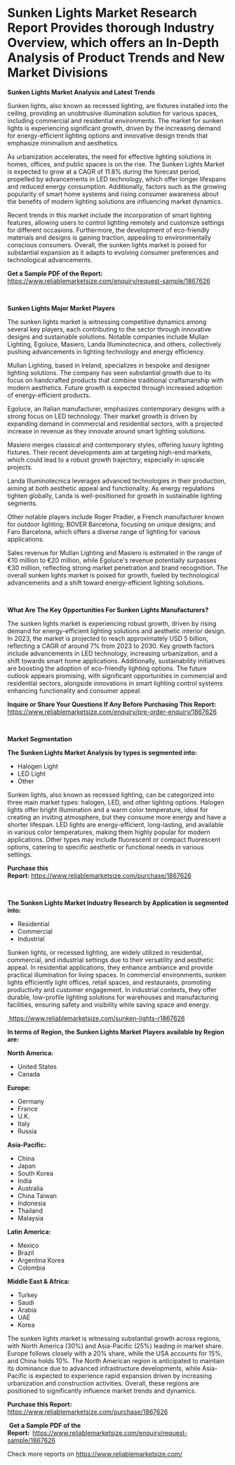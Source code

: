 <p><h1>Sunken Lights Market Research Report Provides thorough Industry Overview, which offers an In-Depth Analysis of Product Trends and New Market Divisions</h1></p><p><strong>Sunken Lights Market Analysis and Latest Trends</strong></p>
<p><p>Sunken lights, also known as recessed lighting, are fixtures installed into the ceiling, providing an unobtrusive illumination solution for various spaces, including commercial and residential environments. The market for sunken lights is experiencing significant growth, driven by the increasing demand for energy-efficient lighting options and innovative design trends that emphasize minimalism and aesthetics.</p><p>As urbanization accelerates, the need for effective lighting solutions in homes, offices, and public spaces is on the rise. The Sunken Lights Market is expected to grow at a CAGR of 11.8% during the forecast period, propelled by advancements in LED technology, which offer longer lifespans and reduced energy consumption. Additionally, factors such as the growing popularity of smart home systems and rising consumer awareness about the benefits of modern lighting solutions are influencing market dynamics.</p><p>Recent trends in this market include the incorporation of smart lighting features, allowing users to control lighting remotely and customize settings for different occasions. Furthermore, the development of eco-friendly materials and designs is gaining traction, appealing to environmentally conscious consumers. Overall, the sunken lights market is poised for substantial expansion as it adapts to evolving consumer preferences and technological advancements.</p></p>
<p><strong>Get a Sample PDF of the Report:&nbsp;</strong> <a href="https://www.reliablemarketsize.com/enquiry/request-sample/1867626?utm_campaign=3382&utm_medium=2&utm_source=Github&utm_content=ia&utm_term=04042025&utm_id=sunken-lights">https://www.reliablemarketsize.com/enquiry/request-sample/1867626</a></p>
<p>&nbsp;</p>
<p><strong>Sunken Lights Major Market Players</strong></p>
<p><p>The sunken lights market is witnessing competitive dynamics among several key players, each contributing to the sector through innovative designs and sustainable solutions. Notable companies include Mullan Lighting, Egoluce, Masiero, Landa Illuminotecnica, and others, collectively pushing advancements in lighting technology and energy efficiency.</p><p>Mullan Lighting, based in Ireland, specializes in bespoke and designer lighting solutions. The company has seen substantial growth due to its focus on handcrafted products that combine traditional craftsmanship with modern aesthetics. Future growth is expected through increased adoption of energy-efficient products.</p><p>Egoluce, an Italian manufacturer, emphasizes contemporary designs with a strong focus on LED technology. Their market growth is driven by expanding demand in commercial and residential sectors, with a projected increase in revenue as they innovate around smart lighting solutions.</p><p>Masiero merges classical and contemporary styles, offering luxury lighting fixtures. Their recent developments aim at targeting high-end markets, which could lead to a robust growth trajectory, especially in upscale projects.</p><p>Landa Illuminotecnica leverages advanced technologies in their production, aiming at both aesthetic appeal and functionality. As energy regulations tighten globally, Landa is well-positioned for growth in sustainable lighting segments.</p><p>Other notable players include Roger Pradier, a French manufacturer known for outdoor lighting; BOVER Barcelona, focusing on unique designs; and Faro Barcelona, which offers a diverse range of lighting for various applications. </p><p>Sales revenue for Mullan Lighting and Masiero is estimated in the range of €10 million to €20 million, while Egoluce's revenue potentially surpasses €30 million, reflecting strong market penetration and brand recognition. The overall sunken lights market is poised for growth, fueled by technological advancements and a shift toward energy-efficient lighting solutions.</p></p>
<p>&nbsp;</p>
<p><strong>What Are The Key Opportunities For Sunken Lights Manufacturers?</strong></p>
<p><p>The sunken lights market is experiencing robust growth, driven by rising demand for energy-efficient lighting solutions and aesthetic interior design. In 2023, the market is projected to reach approximately USD 5 billion, reflecting a CAGR of around 7% from 2023 to 2030. Key growth factors include advancements in LED technology, increasing urbanization, and a shift towards smart home applications. Additionally, sustainability initiatives are boosting the adoption of eco-friendly lighting options. The future outlook appears promising, with significant opportunities in commercial and residential sectors, alongside innovations in smart lighting control systems enhancing functionality and consumer appeal.</p></p>
<p><strong>Inquire or Share Your Questions If Any Before Purchasing This Report:</strong> <a href="https://www.reliablemarketsize.com/enquiry/pre-order-enquiry/1867626?utm_campaign=3382&utm_medium=2&utm_source=Github&utm_content=ia&utm_term=04042025&utm_id=sunken-lights">https://www.reliablemarketsize.com/enquiry/pre-order-enquiry/1867626</a></p>
<p>&nbsp;</p>
<p><strong>Market Segmentation</strong></p>
<p><strong>The Sunken Lights Market Analysis by types is segmented into:</strong></p>
<p><ul><li>Halogen Light</li><li>LED Light</li><li>Other</li></ul></p>
<p><p>Sunken lights, also known as recessed lighting, can be categorized into three main market types: halogen, LED, and other lighting options. Halogen lights offer bright illumination and a warm color temperature, ideal for creating an inviting atmosphere, but they consume more energy and have a shorter lifespan. LED lights are energy-efficient, long-lasting, and available in various color temperatures, making them highly popular for modern applications. Other types may include fluorescent or compact fluorescent options, catering to specific aesthetic or functional needs in various settings.</p></p>
<p><strong>Purchase this Report:&nbsp;</strong><a href="https://www.reliablemarketsize.com/purchase/1867626?utm_campaign=3382&utm_medium=2&utm_source=Github&utm_content=ia&utm_term=04042025&utm_id=sunken-lights">https://www.reliablemarketsize.com/purchase/1867626</a></p>
<p>&nbsp;</p>
<p><strong>The Sunken Lights Market Industry Research by Application is segmented into:</strong></p>
<p><ul><li>Residential</li><li>Commercial</li><li>Industrial</li></ul></p>
<p><p>Sunken lights, or recessed lighting, are widely utilized in residential, commercial, and industrial settings due to their versatility and aesthetic appeal. In residential applications, they enhance ambiance and provide practical illumination for living spaces. In commercial environments, sunken lights efficiently light offices, retail spaces, and restaurants, promoting productivity and customer engagement. In industrial contexts, they offer durable, low-profile lighting solutions for warehouses and manufacturing facilities, ensuring safety and visibility while saving space and energy.</p></p>
<p><a href="https://www.reliablemarketsize.com/sunken-lights-r1867626?utm_campaign=3382&utm_medium=2&utm_source=Github&utm_content=ia&utm_term=04042025&utm_id=sunken-lights">&nbsp;https://www.reliablemarketsize.com/sunken-lights-r1867626</a></p>
<p><strong>In terms of Region, the Sunken Lights Market Players available by Region are:</strong></p>
<p>
    <p> <strong> North America: </strong>
        <ul>
            <li>United States</li>
            <li>Canada</li>
        </ul>
        </p> 
    <p> <strong> Europe: </strong>
        <ul>
            <li>Germany</li>
            <li>France</li>
            <li>U.K.</li>
            <li>Italy</li>
            <li>Russia</li>
        </ul>
        </p> 
    <p> <strong> Asia-Pacific: </strong>
        <ul>
            <li>China</li>
            <li>Japan</li>
            <li>South Korea</li>
            <li>India</li>
            <li>Australia</li>
            <li>China Taiwan</li>
            <li>Indonesia</li>
            <li>Thailand</li>
            <li>Malaysia</li>
        </ul>
        </p> 
    <p> <strong> Latin America: </strong>
        <ul>
            <li>Mexico</li>
            <li>Brazil</li>
            <li>Argentina Korea</li>
            <li>Colombia</li>
        </ul>
        </p> 
    <p> <strong> Middle East & Africa: </strong>
        <ul>
            <li>Turkey</li>
            <li>Saudi</li>
            <li>Arabia</li>
            <li>UAE</li>
            <li>Korea</li>
        </ul>
    </p>
    </p>
<p><p>The sunken lights market is witnessing substantial growth across regions, with North America (30%) and Asia-Pacific (25%) leading in market share. Europe follows closely with a 20% share, while the USA accounts for 15%, and China holds 10%. The North American region is anticipated to maintain its dominance due to advanced infrastructure developments, while Asia-Pacific is expected to experience rapid expansion driven by increasing urbanization and construction activities. Overall, these regions are positioned to significantly influence market trends and dynamics.</p></p>
<p><strong>Purchase this Report: </strong><a href="https://www.reliablemarketsize.com/purchase/1867626?utm_campaign=3382&utm_medium=2&utm_source=Github&utm_content=ia&utm_term=04042025&utm_id=sunken-lights">https://www.reliablemarketsize.com/purchase/1867626</a></p>
<p>&nbsp;<strong>Get a Sample PDF of the Report:&nbsp;&nbsp;</strong><a href="https://www.reliablemarketsize.com/enquiry/request-sample/1867626?utm_campaign=3382&utm_medium=2&utm_source=Github&utm_content=ia&utm_term=04042025&utm_id=sunken-lights">https://www.reliablemarketsize.com/enquiry/request-sample/1867626</a></p>
<p><strong></strong></p>
<p>Check more reports on <a href="https://www.reliablemarketsize.com/?utm_campaign=3382&utm_medium=2&utm_source=Github&utm_content=ia&utm_term=04042025&utm_id=sunken-lights">https://www.reliablemarketsize.com/</a></p>